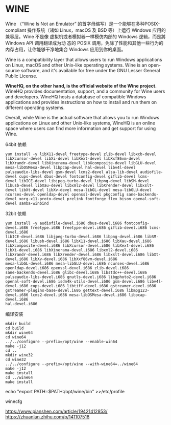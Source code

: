 # WINE

Wine （“Wine Is Not an Emulator” 的首字母缩写）是一个能够在多种POSIX-compliant
操作系统（诸如 Linux，macOS 及 BSD 等）上运行 Windows 应用的兼容层。Wine 不是像
虚拟机或者模拟器一样模仿内部的 Windows 逻辑，而是將 Windows API 调用翻译成为动
态的 POSIX 调用，免除了性能和其他一些行为的内存占用，让你能够干净地集合 Windows
应用到你的桌面。

Wine is a compatibility layer that allows users to run Windows applications on
Linux, macOS and other Unix-like operating systems. Wine is an open-source
software, and it's available for free under the GNU Lesser General Public
License.

**WineHQ, on the other hand, is the official website of the Wine project.** WineHQ
provides documentation, support, and a community for Wine users and developers.
WineHQ hosts a database of compatible Windows applications and provides
instructions on how to install and run them on different operating systems.

Overall, while Wine is the actual software that allows you to run Windows
applications on Linux and other Unix-like systems, WineHQ is an online space
where users can find more information and get support for using Wine.


64bit 依赖
```
yum install -y libX11-devel freetype-devel zlib-devel libxcb-devel libXcursor-devel libXi-devel libXext-devel libXxf86vm-devel
libXrandr-devel libXinerama-devel libXcomposite-devel libGLU-devel mesa-libOSMesa-devel libpcap-devel hal-devel libv4l-devel
pulseaudio-libs-devel gsm-devel lcms2-devel alsa-lib-devel audiofile-devel cups-devel dbus-devel fontconfig-devel giflib-devel lcms-
devel libICE-devel libjpeg-turbo-devel libpng-devel libSM-devel libusb-devel libXau-devel libxml2-devel libXrender-devel libxslt-
devel libXt-devel libXv-devel mesa-libGL-devel mesa-libGLU-devel ncurses-devel openldap-devel openssl-devel pkgconfig sane-backends-
devel xorg-x11-proto-devel prelink fontforge flex bison openal-soft-devel samba-winbind
```

32bit 依赖
```
yum install -y audiofile-devel.i686 dbus-devel.i686 fontconfig-devel.i686 freetype.i686 freetype-devel.i686 giflib-devel.i686 lcms-devel.i686
libICE-devel.i686 libjpeg-turbo-devel.i686 libpng-devel.i686 libSM-devel.i686 libusb-devel.i686 libX11-devel.i686 libXau-devel.i686
libXcomposite-devel.i686 libXcursor-devel.i686 libXext-devel.i686 libXi-devel.i686 libXinerama-devel.i686 libxml2-devel.i686
libXrandr-devel.i686 libXrender-devel.i686 libxslt-devel.i686 libXt-devel.i686 libXv-devel.i686 libXxf86vm-devel.i686
mesa-libGL-devel.i686 mesa-libGLU-devel.i686 ncurses-devel.i686 openldap-devel.i686 openssl-devel.i686 zlib-devel.i686
sane-backends-devel.i686 glibc-devel.i686 libstdc++-devel.i686 pulseaudio-libs-devel.i686 gnutls-devel.i686 libgphoto2-devel.i686
openal-soft-devel.i686 isdn4k-utils-devel.i686 gsm-devel.i686 libv4l-devel.i686 cups-devel.i686 libtiff-devel.i686 gstreamer-devel.i686
gstreamer-plugins-base-devel.i686 gettext-devel.i686 libmpg123-devel.i686 lcms2-devel.i686 mesa-libOSMesa-devel.i686 libpcap-devel.i686
hal-devel.i686
```

编译安装
```
mkdir build
cd build
mkdir wine64
cd wine64
../../configure --prefix=/opt/wine --enable-win64
make -j12
cd ..
mkdir wine32
cd wine32
../../configure --prefix=/opt/wine --with-wine64=../wine64
make -j12
make install
cd ../wine64
make install
```

echo "export PATH=$PATH:/opt/wine/bin" >>/etc/profile

winecfg

https://www.pianshen.com/article/19421412853/
https://zhuanlan.zhihu.com/p/141107518
